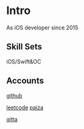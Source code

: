 
# Intro
As iOS developer since 2015

## Skill Sets
iOS/Swift&OC


## Accounts

[github](https://github.com/lengdaxia/) 

[leetcode](https://leetcode.com/marlon2brando/)
[paiza](https://paiza.jp/challenges)

[qitta](https://qiita.com/marlonnndas)



